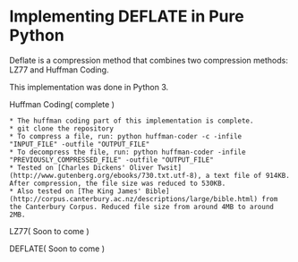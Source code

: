 # Implementing DEFLATE in Pure Python

Deflate is a compression method that combines two compression methods: LZ77 and Huffman Coding.

This implementation was done in Python 3.

Huffman Coding( complete )

    * The huffman coding part of this implementation is complete.
    * git clone the repository
    * To compress a file, run: python huffman-coder -c -infile "INPUT_FILE" -outfile "OUTPUT_FILE"
    * To decompress the file, run: python huffman-coder -infile "PREVIOUSLY_COMPRESSED_FILE" -outfile "OUTPUT_FILE"
    * Tested on [Charles Dickens' Oliver Twsit](http://www.gutenberg.org/ebooks/730.txt.utf-8), a text file of 914KB. After compression, the file size was reduced to 530KB.
    * Also tested on [The King James' Bible](http://corpus.canterbury.ac.nz/descriptions/large/bible.html) from the Canterbury Corpus. Reduced file size from around 4MB to around 2MB.

LZ77( Soon to come )


DEFLATE( Soon to come )


